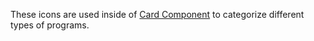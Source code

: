 These icons are used inside of [Card Component](/card#card-with-icon) to categorize different types of programs.